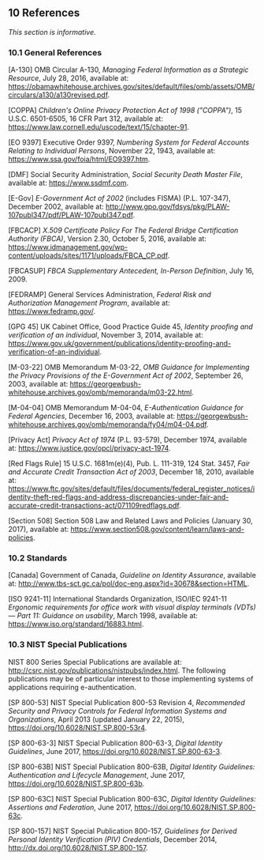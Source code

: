 <a name="references"></a>

<div class="breaker"></div>

## 10 References

*This section is informative.*

### 10.1 General References

<a name="A-130"></a>[A-130] OMB Circular A-130, *Managing Federal Information as a Strategic Resource*, July 28, 2016, available at: <https://obamawhitehouse.archives.gov/sites/default/files/omb/assets/OMB/circulars/a130/a130revised.pdf>.

<a name="COPPA"></a>[COPPA] *Children's Online Privacy Protection Act of 1998 ("COPPA")*, 15 U.S.C. 6501-6505, 16 CFR Part 312, available at: <https://www.law.cornell.edu/uscode/text/15/chapter-91>.

<a name="9397"></a>[EO 9397] Executive Order 9397, *Numbering System for Federal Accounts Relating to Individual Persons*, November 22, 1943, available at: <https://www.ssa.gov/foia/html/EO9397.htm>.

<a name="dmf"></a>[DMF] Social Security Administration, *Social Security Death Master File*, available at: <https://www.ssdmf.com>.

<a name="E-Gov"></a>[E-Gov] *E-Government Act of 2002* \(includes FISMA) (P.L. 107-347), December 2002, available at: <http://www.gpo.gov/fdsys/pkg/PLAW-107publ347/pdf/PLAW-107publ347.pdf>.

<a name="fbcacp"></a>[FBCACP] *X.509 Certificate Policy For The Federal Bridge Certification Authority (FBCA)*, Version 2.30, October 5, 2016, available at: <https://www.idmanagement.gov/wp-content/uploads/sites/1171/uploads/FBCA_CP.pdf>.

<a name="fbcasup"></a>[FBCASUP] *FBCA Supplementary Antecedent, In-Person Definition*, July 16, 2009.

<a name="FEDRAMP"></a>[FEDRAMP] General Services Administration, *Federal Risk and Authorization Management Program*, available at: <https://www.fedramp.gov/>.

<a name="GPG45"></a>[GPG 45] UK Cabinet Office, Good Practice Guide 45, *Identity proofing and verification of an individual*, November 3, 2014, available at: <https://www.gov.uk/government/publications/identity-proofing-and-verification-of-an-individual>.

<a name="M-03-22"></a>[M-03-22] OMB Memorandum M-03-22, *OMB Guidance for Implementing the Privacy Provisions of the E-Government Act of 2002*, September 26, 2003, available at: <https://georgewbush-whitehouse.archives.gov/omb/memoranda/m03-22.html>.

<a name="M-04-04"></a>[M-04-04] OMB Memorandum M-04-04, *E-Authentication Guidance for Federal Agencies*, December 16, 2003, available at: <https://georgewbush-whitehouse.archives.gov/omb/memoranda/fy04/m04-04.pdf>.

<a name="PrivacyAct"></a>[Privacy Act] *Privacy Act of 1974* (P.L. 93-579), December 1974, available at: <https://www.justice.gov/opcl/privacy-act-1974>.

<a name="rfr"></a>[Red Flags Rule] 15 U.S.C. 1681m(e)(4), Pub. L. 111-319, 124 Stat. 3457, *Fair and Accurate Credit Transaction Act of 2003*, December 18, 2010, available at: <https://www.ftc.gov/sites/default/files/documents/federal_register_notices/identity-theft-red-flags-and-address-discrepancies-under-fair-and-accurate-credit-transactions-act/071109redflags.pdf>.

<a name="Section508"></a>[Section 508] Section 508 Law and Related Laws and Policies (January 30, 2017), available at: <https://www.section508.gov/content/learn/laws-and-policies>.

### 10.2 Standards

<a name="canada"></a>[Canada] Government of Canada, *Guideline on Identity Assurance*, available at: <http://www.tbs-sct.gc.ca/pol/doc-eng.aspx?id=30678&section=HTML>.

<a name="ISO9241"></a>[ISO 9241-11] International Standards Organization, ISO/IEC 9241-11 *Ergonomic requirements for office work with visual display terminals (VDTs) — Part 11: Guidance on usability*, March 1998, available at: <https://www.iso.org/standard/16883.html>.

### 10.3 NIST Special Publications

NIST 800 Series Special Publications are available at: <http://csrc.nist.gov/publications/nistpubs/index.html>. The following publications may be of particular interest to those implementing systems of applications requiring e-authentication.

<a name="SP800-53"></a>[SP 800-53] NIST Special Publication 800-53 Revision 4, *Recommended Security and Privacy Controls for Federal Information Systems and Organizations*, April 2013 (updated January 22, 2015), <https://doi.org/10.6028/NIST.SP.800-53r4>.

<a name="SP800-63-3"></a>[SP 800-63-3] NIST Special Publication 800-63-3, *Digital Identity Guidelines*, June 2017, <https://doi.org/10.6028/NIST.SP.800-63-3>.

<a name="SP800-63B"></a>[SP 800-63B] NIST Special Publication 800-63B, *Digital Identity Guidelines: Authentication and Lifecycle Management*, June 2017, <https://doi.org/10.6028/NIST.SP.800-63b>.

<a name="SP800-63C"></a>[SP 800-63C] NIST Special Publication 800-63C, *Digital Identity Guidelines: Assertions and Federation*, June 2017, <https://doi.org/10.6028/NIST.SP.800-63c>.

<a name="SP800-157"></a>[SP 800-157] NIST Special Publication 800-157, *Guidelines for Derived Personal Identity Verification (PIV) Credentials*, December 2014, <http://dx.doi.org/10.6028/NIST.SP.800-157>.
